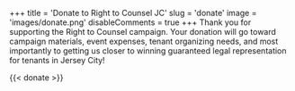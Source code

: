 +++
title = 'Donate to Right to Counsel JC'
slug = 'donate'
image = 'images/donate.png'
disableComments = true
+++
Thank you for supporting the Right to Counsel campaign. 
Your donation will go toward campaign materials, event expenses, tenant organizing needs, and most importantly to getting us closer to winning guaranteed legal representation for tenants in Jersey City!

{{< donate >}}
